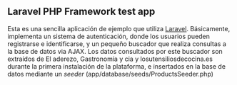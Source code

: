 ## Laravel PHP Framework test app

Esta es una sencilla aplicación de ejemplo que utiliza [Laravel](http://github.com/laravel/framework). Básicamente, implementa un sistema de autenticación,
donde los usuarios pueden registrarse e identificarse, y un pequeño buscador que realiza consultas a la base de datos via AJAX. Los datos consultados por este
buscador son extraídos de El aderezo, Gastronomía y cia y losutensiliosdecocina.es durante la primera instalación de la plataforma, e insertados en la base de
datos mediante un _seeder_ (app/database/seeds/ProductsSeeder.php)

